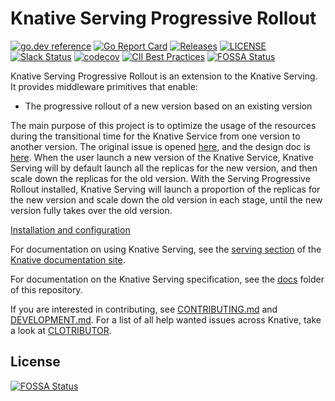 # Knative Serving Progressive Rollout

[![go.dev reference](https://img.shields.io/badge/go.dev-reference-007d9c?logo=go&logoColor=white)](https://pkg.go.dev/github.com/knative-extensions/serving-progressive-rollout)
[![Go Report Card](https://goreportcard.com/badge/knative-extensions/serving-progressive-rollout)](https://goreportcard.com/report/knative-extensions/serving-progressive-rollout)
[![Releases](https://img.shields.io/github/release-pre/knative-extensions/serving-progressive-rollout.svg?sort=semver)](https://github.com/knative-extensions/serving-progressive-rollout/releases)
[![LICENSE](https://img.shields.io/github/license/knative-extensions/serving-progressive-rollout.svg)](https://github.com/knative-extensions/serving-progressive-rollout/blob/main/LICENSE)
[![Slack Status](https://img.shields.io/badge/slack-join_chat-white.svg?logo=slack&style=social)](https://cloud-native.slack.com/archives/C04LGHDR9K7)
[![codecov](https://codecov.io/gh/knative-extensions/serving-progressive-rollout/branch/main/graph/badge.svg)](https://app.codecov.io/gh/knative-extensions/serving-progressive-rollout)
[![CII Best Practices](https://bestpractices.coreinfrastructure.org/projects/5913/badge)](https://bestpractices.coreinfrastructure.org/projects/5913)
[![FOSSA Status](https://app.fossa.com/api/projects/git%2Bgithub.com%2Fknative-extensions%2Fserving-progressive-rollout.svg?type=shield)](https://app.fossa.com/projects/git%2Bgithub.com%2Fknative-extensions%2Fserving-progressive-rollout?ref=badge_shield)

Knative Serving Progressive Rollout is an extension to the Knative Serving. It provides middleware primitives that enable:

- The progressive rollout of a new version based on an existing version

The main purpose of this project is to optimize the usage of the resources during the transitional time for the Knative
Service from one version to another version. The original issue is opened [here](https://github.com/knative/serving/issues/12971), and the design doc is [here](https://docs.google.com/document/d/1C5iwrdC66axepm9iGVp_KrwbSnkbzfgx4iaQ_-QWc1I/edit).
When the user launch a new version of the Knative Service, Knative Serving will by default launch all the replicas for
the new version, and then scale down the replicas for the old version. With the Serving Progressive Rollout installed,
Knative Serving will launch a proportion of the replicas for the new version and scale down the old version in each stage,
until the new version fully takes over the old version.

[Installation and configuration](./DEVELOPMENT.md)

For documentation on using Knative Serving, see the [serving section](https://www.knative.dev/docs/serving/) of the [Knative documentation site](https://www.knative.dev/docs).

For documentation on the Knative Serving specification, see the [docs](https://github.com/knative/serving/tree/main/docs) folder of this repository.

If you are interested in contributing, see [CONTRIBUTING.md](./CONTRIBUTING.md)
and [DEVELOPMENT.md](./DEVELOPMENT.md). For a list of all help wanted issues
across Knative, take a look at [CLOTRIBUTOR](https://clotributor.dev/search?project=knative&page=1).


## License
[![FOSSA Status](https://app.fossa.com/api/projects/git%2Bgithub.com%2Fknative-extensions%2Fserving-progressive-rollout.svg?type=large)](https://app.fossa.com/projects/git%2Bgithub.com%2Fknative-extensions%2Fserving-progressive-rollout?ref=badge_large)